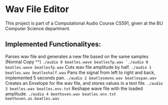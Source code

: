# Wav File Editor
This project is part of a Computational Audio Course CS591, given at the BU Computer Science department.


## Implemented Functionalityes:
Parses wav file and generates a new file based on the same samples (Normal Copy ^^)
``./audio 0 beatles.wave beatlesfp.wav `./audio 0 beatles.wave beatlesfp.wav``
Cuts wav file amplitude by half.
``./audio 1 beatles.wav beatleshalf.wav``
Pans the signal from left to right and back, implemented 5 seconds pan.
``./audio 2 beatlesmono.wav beatlespan.wav``
Creates an Envelope for the wav file, and stores values in a text file.
``./audio 3 beatles.wav beatles.env.txt``
Reshape wave file with the loaded amplitude.
``./audio 4 beethoven.wav beatles.env.txt beethoven.as.beatles.wav``
